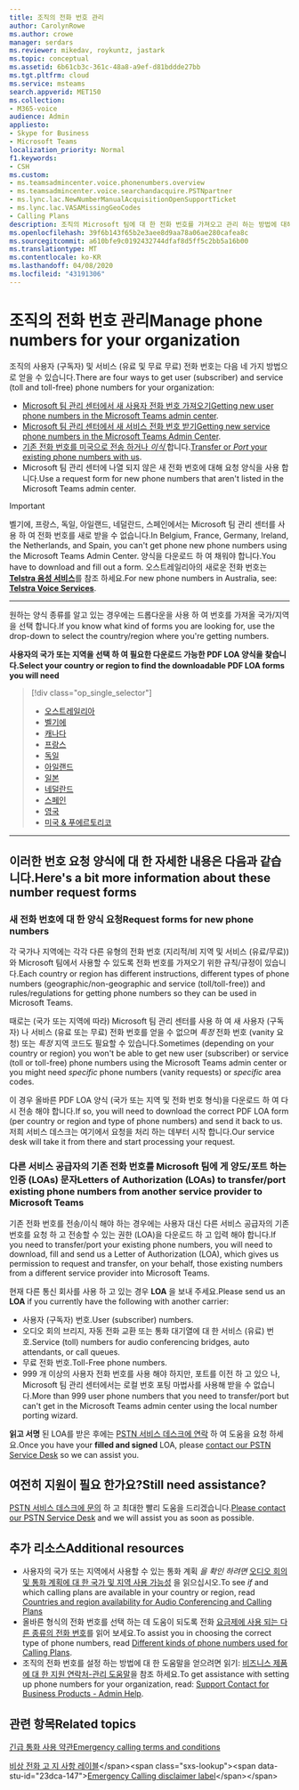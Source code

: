 ```yaml
---
title: 조직의 전화 번호 관리
author: CarolynRowe
ms.author: crowe
manager: serdars
ms.reviewer: mikedav, roykuntz, jastark
ms.topic: conceptual
ms.assetid: 6b61cb3c-361c-48a8-a9ef-d81bddde27bb
ms.tgt.pltfrm: cloud
ms.service: msteams
search.appverid: MET150
ms.collection:
- M365-voice
audience: Admin
appliesto:
- Skype for Business
- Microsoft Teams
localization_priority: Normal
f1.keywords:
- CSH
ms.custom:
- ms.teamsadmincenter.voice.phonenumbers.overview
- ms.teamsadmincenter.voice.searchandacquire.PSTNpartner
- ms.lync.lac.NewNumberManualAcquisitionOpenSupportTicket
- ms.lync.lac.VASAMissingGeoCodes
- Calling Plans
description: 조직의 Microsoft 팀에 대 한 전화 번호를 가져오고 관리 하는 방법에 대해 알아봅니다.
ms.openlocfilehash: 39f6b143f65b2e3aee8d9aa78a06ae280cafea8c
ms.sourcegitcommit: a610bfe9c0192432744dfaf8d5ff5c2bb5a16b00
ms.translationtype: MT
ms.contentlocale: ko-KR
ms.lasthandoff: 04/08/2020
ms.locfileid: "43191306"
---
```

# <a name="manage-phone-numbers-for-your-organization"></a><span data-ttu-id="23dca-103">조직의 전화 번호 관리</span><span class="sxs-lookup"><span data-stu-id="23dca-103">Manage phone numbers for your organization</span></span>

<span data-ttu-id="23dca-104">조직의 사용자 (구독자) 및 서비스 (유료 및 무료 무료) 전화 번호는 다음 네 가지 방법으로 얻을 수 있습니다.</span><span class="sxs-lookup"><span data-stu-id="23dca-104">There are four ways to get user (subscriber) and service (toll and toll-free) phone numbers for your organization:</span></span>
- <span data-ttu-id="23dca-105">[Microsoft 팀 관리 센터에서 새 사용자 전화 번호 가져오기](https://docs.microsoft.com/microsoftteams/getting-phone-numbers-for-your-users#get-new-phone-numbers-for-your-users)</span><span class="sxs-lookup"><span data-stu-id="23dca-105">[Getting new user phone numbers in the Microsoft Teams admin center](https://docs.microsoft.com/microsoftteams/getting-phone-numbers-for-your-users#get-new-phone-numbers-for-your-users).</span></span>
- <span data-ttu-id="23dca-106">[Microsoft 팀 관리 센터에서 새 서비스 전화 번호 받기](https://docs.microsoft.com/microsoftteams/getting-service-phone-numbers#get-new-service-numbers)</span><span class="sxs-lookup"><span data-stu-id="23dca-106">[Getting new service phone numbers in the Microsoft Teams Admin Center](https://docs.microsoft.com/microsoftteams/getting-service-phone-numbers#get-new-service-numbers).</span></span>
- <span data-ttu-id="23dca-107">[기존 전화 번호를 미국으로 전송 하거나 _이식_ ](https://docs.microsoft.com/microsoftteams/phone-number-calling-plans/transfer-phone-numbers-to-teams#create-a-port-order-and-transfer-your-phone-numbers-to-teams)합니다.</span><span class="sxs-lookup"><span data-stu-id="23dca-107">[Transfer or _Port_ your existing phone numbers with us](https://docs.microsoft.com/microsoftteams/phone-number-calling-plans/transfer-phone-numbers-to-teams#create-a-port-order-and-transfer-your-phone-numbers-to-teams).</span></span>
- <span data-ttu-id="23dca-108">Microsoft 팀 관리 센터에 나열 되지 않은 새 전화 번호에 대해 요청 양식을 사용 합니다.</span><span class="sxs-lookup"><span data-stu-id="23dca-108">Use a request form for new phone numbers that aren't listed in the Microsoft Teams admin center.</span></span>

> [!IMPORTANT]
> <span data-ttu-id="23dca-109">벨기에, 프랑스, 독일, 아일랜드, 네덜란드, 스페인에서는 Microsoft 팀 관리 센터를 사용 하 여 전화 번호를 새로 받을 수 없습니다.</span><span class="sxs-lookup"><span data-stu-id="23dca-109">In Belgium, France, Germany, Ireland, the Netherlands, and Spain, you can't get phone new phone numbers using the Microsoft Teams Admin Center.</span></span> <span data-ttu-id="23dca-110">양식을 다운로드 하 여 채워야 합니다.</span><span class="sxs-lookup"><span data-stu-id="23dca-110">You have to download and fill out a form.</span></span> <span data-ttu-id="23dca-111">오스트레일리아의 새로운 전화 번호는 [**Telstra 음성 서비스**](https://aka.ms/TelstraVoicePlan)를 참조 하세요.</span><span class="sxs-lookup"><span data-stu-id="23dca-111">For new phone numbers in Australia, see: [**Telstra Voice Services**](https://aka.ms/TelstraVoicePlan).</span></span>

***
<span data-ttu-id="23dca-112">원하는 양식 종류를 알고 있는 경우에는 드롭다운을 사용 하 여 번호를 가져올 국가/지역을 선택 합니다.</span><span class="sxs-lookup"><span data-stu-id="23dca-112">If you know what kind of forms you are looking for, use the drop-down to select the country/region where you're getting numbers.</span></span>

<span data-ttu-id="23dca-113">**사용자의 국가 또는 지역을 선택 하 여 필요한 다운로드 가능한 PDF LOA 양식을 찾습니다.**</span><span class="sxs-lookup"><span data-stu-id="23dca-113">**Select your country or region to find the downloadable PDF LOA forms you will need**</span></span>
> [!div class="op_single_selector"]
> - [오스트레일리아](phone-number-management-for-australia.md)
> - [벨기에](phone-number-management-for-belgium.md)
> - [캐나다](phone-number-management-for-canada.md)
> - [프랑스](phone-number-management-for-france.md)
> - [독일](phone-number-management-for-germany.md)
> - [아일랜드](phone-number-management-for-ireland.md)
> - [일본](phone-number-management-for-japan.md)
> - [네덜란드](phone-number-management-for-the-netherlands.md)
> - [스페인](phone-number-management-for-spain.md)
> - [영국](phone-number-management-for-the-u-k.md)
> - [미국 & 푸에르토리코](phone-number-management-for-the-u-s.md)

***
## <a name="heres-a-bit-more-information-about-these-number-request-forms"></a><span data-ttu-id="23dca-125">이러한 번호 요청 양식에 대 한 자세한 내용은 다음과 같습니다.</span><span class="sxs-lookup"><span data-stu-id="23dca-125">Here's a bit more information about these number request forms</span></span>

### <a name="request-forms-for-new-phone-numbers"></a><span data-ttu-id="23dca-126">새 전화 번호에 대 한 양식 요청</span><span class="sxs-lookup"><span data-stu-id="23dca-126">Request forms for new phone numbers</span></span>

<span data-ttu-id="23dca-127">각 국가나 지역에는 각각 다른 유형의 전화 번호 (지리적/비 지역 및 서비스 (유료/무료))와 Microsoft 팀에서 사용할 수 있도록 전화 번호를 가져오기 위한 규칙/규정이 있습니다.</span><span class="sxs-lookup"><span data-stu-id="23dca-127">Each country or region has different instructions, different types of phone numbers (geographic/non-geographic and service (toll/toll-free)) and rules/regulations for getting phone numbers so they can be used in Microsoft Teams.</span></span>

<span data-ttu-id="23dca-128">때로는 (국가 또는 지역에 따라) Microsoft 팀 관리 센터를 사용 하 여 새 사용자 (구독자) 나 서비스 (유료 또는 무료) 전화 번호를 얻을 수 없으며 _특정_ 전화 번호 (vanity 요청) 또는 _특정_ 지역 코드도 필요할 수 있습니다.</span><span class="sxs-lookup"><span data-stu-id="23dca-128">Sometimes (depending on your country or region) you won't be able to get new user (subscriber) or service (toll or toll-free) phone numbers using the Microsoft Teams admin center or you might need _specific_ phone numbers (vanity requests) or _specific_ area codes.</span></span>

<span data-ttu-id="23dca-129">이 경우 올바른 PDF LOA 양식 (국가 또는 지역 및 전화 번호 형식)을 다운로드 하 여 다시 전송 해야 합니다.</span><span class="sxs-lookup"><span data-stu-id="23dca-129">If so, you will need to download the correct PDF LOA form (per country or region and type of phone numbers) and send it back to us.</span></span> <span data-ttu-id="23dca-130">저희 서비스 데스크는 여기에서 요청을 처리 하는 데부터 시작 합니다.</span><span class="sxs-lookup"><span data-stu-id="23dca-130">Our service desk will take it from there and start processing your request.</span></span>

### <a name="letters-of-authorization-loas-to-transferport-existing-phone-numbers-from-another-service-provider-to-microsoft-teams"></a><span data-ttu-id="23dca-131">다른 서비스 공급자의 기존 전화 번호를 Microsoft 팀에 게 양도/포트 하는 인증 (LOAs) 문자</span><span class="sxs-lookup"><span data-stu-id="23dca-131">Letters of Authorization (LOAs) to transfer/port existing phone numbers from another service provider to Microsoft Teams</span></span>

<span data-ttu-id="23dca-132">기존 전화 번호를 전송/이식 해야 하는 경우에는 사용자 대신 다른 서비스 공급자의 기존 번호를 요청 하 고 전송할 수 있는 권한 (LOA)을 다운로드 하 고 입력 해야 합니다.</span><span class="sxs-lookup"><span data-stu-id="23dca-132">If you need to transfer/port your existing phone numbers, you will need to download, fill and send us a Letter of Authorization (LOA), which gives us permission to request and transfer, on your behalf, those existing numbers from a different service provider into Microsoft Teams.</span></span>

<span data-ttu-id="23dca-133">현재 다른 통신 회사를 사용 하 고 있는 경우 **LOA** 을 보내 주세요.</span><span class="sxs-lookup"><span data-stu-id="23dca-133">Please send us an **LOA** if you currently have the following with another carrier:</span></span>
- <span data-ttu-id="23dca-134">사용자 (구독자) 번호.</span><span class="sxs-lookup"><span data-stu-id="23dca-134">User (subscriber) numbers.</span></span>
- <span data-ttu-id="23dca-135">오디오 회의 브리지, 자동 전화 교환 또는 통화 대기열에 대 한 서비스 (유료) 번호.</span><span class="sxs-lookup"><span data-stu-id="23dca-135">Service (toll) numbers for audio conferencing bridges, auto attendants, or call queues.</span></span>
- <span data-ttu-id="23dca-136">무료 전화 번호.</span><span class="sxs-lookup"><span data-stu-id="23dca-136">Toll-Free phone numbers.</span></span>
- <span data-ttu-id="23dca-137">999 개 이상의 사용자 전화 번호를 사용 해야 하지만, 포트를 이전 하 고 있으 나, Microsoft 팀 관리 센터에서는 로컬 번호 포팅 마법사를 사용해 받을 수 없습니다.</span><span class="sxs-lookup"><span data-stu-id="23dca-137">More than 999 user phone numbers that you need to transfer/port but can't get in the Microsoft Teams admin center using the local number porting wizard.</span></span>

<span data-ttu-id="23dca-138">**읽고 서명** 된 LOA를 받은 후에는 [PSTN 서비스 데스크에 연락](https://docs.microsoft.com/microsoftteams/manage-phone-numbers-for-your-organization/contact-pstn-service-desk) 하 여 도움을 요청 하세요.</span><span class="sxs-lookup"><span data-stu-id="23dca-138">Once you have your **filled and signed** LOA, please [contact our PSTN Service Desk](https://docs.microsoft.com/microsoftteams/manage-phone-numbers-for-your-organization/contact-pstn-service-desk) so we can assist you.</span></span>

## <a name="still-need-assistance"></a><span data-ttu-id="23dca-139">여전히 지원이 필요 한가요?</span><span class="sxs-lookup"><span data-stu-id="23dca-139">Still need assistance?</span></span>

<span data-ttu-id="23dca-140">[PSTN 서비스 데스크에 문의](https://docs.microsoft.com/microsoftteams/manage-phone-numbers-for-your-organization/contact-pstn-service-desk) 하 고 최대한 빨리 도움을 드리겠습니다.</span><span class="sxs-lookup"><span data-stu-id="23dca-140">[Please contact our PSTN Service Desk](https://docs.microsoft.com/microsoftteams/manage-phone-numbers-for-your-organization/contact-pstn-service-desk) and we will assist you as soon as possible.</span></span>

## <a name="additional-resources"></a><span data-ttu-id="23dca-141">추가 리소스</span><span class="sxs-lookup"><span data-stu-id="23dca-141">Additional resources</span></span>

- <span data-ttu-id="23dca-142">사용자의 국가 또는 지역에서 사용할 수 있는 통화 계획 _을 확인 하려면_ [오디오 회의 및 통화 계획에 대 한 국가 및 지역 사용 가능성](../country-and-region-availability-for-audio-conferencing-and-calling-plans/country-and-region-availability-for-audio-conferencing-and-calling-plans.md) 을 읽으십시오.</span><span class="sxs-lookup"><span data-stu-id="23dca-142">To see _if_ and which calling plans are available in your country or region, read [Countries and region availability for Audio Conferencing and Calling Plans](../country-and-region-availability-for-audio-conferencing-and-calling-plans/country-and-region-availability-for-audio-conferencing-and-calling-plans.md)</span></span>
- <span data-ttu-id="23dca-143">올바른 형식의 전화 번호를 선택 하는 데 도움이 되도록 전화 [요금제에 사용 되는 다른 종류의 전화 번호](../different-kinds-of-phone-numbers-used-for-calling-plans.md)를 읽어 보세요.</span><span class="sxs-lookup"><span data-stu-id="23dca-143">To assist you in choosing the correct type of phone numbers, read [Different kinds of phone numbers used for Calling Plans](../different-kinds-of-phone-numbers-used-for-calling-plans.md).</span></span>
- <span data-ttu-id="23dca-144">조직의 전화 번호를 설정 하는 방법에 대 한 도움말을 얻으려면 읽기: [비즈니스 제품에 대 한 지원 연락처-관리 도움말](https://docs.microsoft.com/microsoft-365/admin/contact-support-for-business-products?view=o365-worldwide&tabs=online)을 참조 하세요.</span><span class="sxs-lookup"><span data-stu-id="23dca-144">To get assistance with setting up phone numbers for your organization, read: [Support Contact for Business Products - Admin Help](https://docs.microsoft.com/microsoft-365/admin/contact-support-for-business-products?view=o365-worldwide&tabs=online).</span></span>
    
## <a name="related-topics"></a><span data-ttu-id="23dca-145">관련 항목</span><span class="sxs-lookup"><span data-stu-id="23dca-145">Related topics</span></span>

[<span data-ttu-id="23dca-146">긴급 통화 사용 약관</span><span class="sxs-lookup"><span data-stu-id="23dca-146">Emergency calling terms and conditions</span></span>](../emergency-calling-terms-and-conditions.md)

<span data-ttu-id="23dca-147">[비상 전화 고 지 사항 레이블](https://github.com/MicrosoftDocs/OfficeDocs-SkypeForBusiness/blob/live/Teams/downloads/emergency-calling/emergency-calling-label-(en-us)-(v.1.0).zip?raw=true)</span><span class="sxs-lookup"><span data-stu-id="23dca-147">[Emergency Calling disclaimer label](https://github.com/MicrosoftDocs/OfficeDocs-SkypeForBusiness/blob/live/Teams/downloads/emergency-calling/emergency-calling-label-(en-us)-(v.1.0).zip?raw=true)</span></span>
